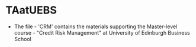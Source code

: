 # TAatUEBS

* The file - 'CRM' contains the materials supporting the Master-level course - "Credit Risk Management" at University of Edinburgh Business School
